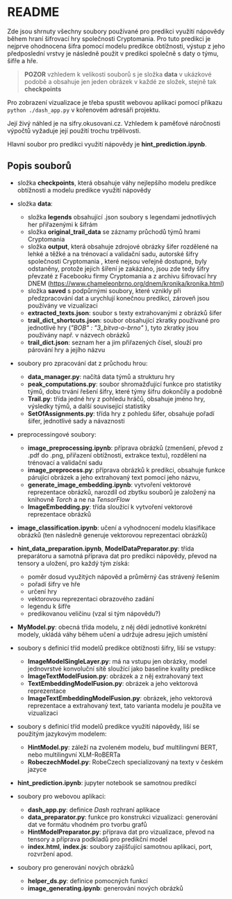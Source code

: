 # README

Zde jsou shrnuty všechny soubory používané pro predikci využití nápovědy během hraní šifrovací hry společnosti Cryptomania. Pro tuto predikci je nejprve ohodnocena šifra pomocí modelu predikce obtížnosti, výstup z jeho předposlední vrstvy je následně použit v predikci společně s daty o týmu, šifře a hře.

> **POZOR** vzhledem k velikosti souborů s je složka **data** v ukázkové podobě a obsahuje jen jeden obrázek v každé ze složek, stejně tak **checkpoints** 

Pro zobrazení vizualizace je třeba spustit webovou aplikaci pomocí příkazu `python ./dash_app.py` v kořenovém adresáři projektu. 

Její živý náhled je na sifry.okusovani.cz. Vzhledem k paměťové náročnosti výpočtů vyžaduje její použití trochu trpělivosti.



Hlavní soubor pro predikci využití nápovědy je **hint_prediction.ipynb**.

## Popis souborů

- složka **checkpoints**, která obsahuje váhy nejlepšího modelu predikce obtížnosti  a modelu predikce využití nápovědy
- složka **data**:
  - složka **legends** obsahující .json soubory s legendami jednotlivých her přiřazenými k šifrám
  - složka **original_trail_data** se záznamy průchodů týmů hrami Cryptomania
  - složka **output**, která obsahuje zdrojové obrázky šifer rozdělené na lehké a těžké a na trénovací a validační sadu, autorské šifry společnosti Cryptomania , které nejsou veřejně dostupné, byly odstaněny, protože jejich šíření je zakázáno, jsou zde tedy šifry převzaté z Facebooku firmy Cryptomania a z archivu šifrovací hry DNEM (https://www.chameleonbrno.org/dnem/kronika/kronika.html)
  - složka **saved** s podpůrnými soubory, které vznikly při předzpracování dat a urychlují konečnou predikci, zároveň jsou používány ve vizualizaci
  - **extracted_texts.json**: soubor s texty extrahovanými z obrázků šifer
  - **trail_dict_shortcuts.json**: soubor obsahující zkratky používané pro jednotlivé hry (*"BOB" : "3_bitva-o-brno"* ), tyto zkratky jsou používány např. v názvech obrázků
  - **trail_dict.json**: seznam her a jim přiřazených čísel, slouží pro párování hry a jejího názvu

- soubory pro zpracování dat z průchodu hrou:
  - **data_manager.py**: načítá data týmů a strukturu hry
  - **peak_computations.py**: soubor shromažďující funkce pro statistiky týmů, dobu trvání řešení šifry, které týmy šifru dokončily a podobně
  - **Trail.py**: třída jedné hry z pohledu hráčů, obsahuje jméno hry, výsledky týmů, a další související statistiky
  - **SetOfAssignments.py**: třída hry z pohledu šifer, obsahuje pořadí šifer, jednotlivé sady a návaznosti
- preprocessingové soubory:
  - **image_preprocessing.ipynb**: příprava obrázků (zmenšení, převod z .pdf do .png, přiřazení obtížnosti, extrakce textu), rozdělení na trénovací a validační sadu
  - **image_preprocess.py**: příprava obrázků k predikci, obsahuje funkce párující obrázek a jeho extrahovaný text pomocí jeho názvu,
  - **generate_image_embedding.ipynb**: vytvoření vektorové reprezentace obrázků, narozdíl od zbytku souborů je založený na knihovně *Torch* a ne na *TensorFlow*
  - **ImageEmbedding.py**: třída sloužící k vytvoření vektorové reprezentace obrázků
- **image_classification.ipynb**: učení a vyhodnocení modelu klasifikace obrázků (ten následně generuje vektorovou reprezentaci obrázků)
- **hint_data_preparation.ipynb**,   **ModelDataPreparator.py**: třída preparátoru a samotná příprava dat pro predikci nápovědy, převod na tensory a uložení, pro každý tým získá:
  - poměr dosud využitých nápověd a průměrný čas strávený řešením
  - pořadí šifry ve hře
  - určení hry
  - vektorovou reprezentaci obrazového zadání
  - legendu k šifře
  - predikovanou veličinu (vzal si tým nápovědu?)
- **MyModel.py**: obecná třída modelu, z něj dědí jednotlivé konkrétní modely,  ukládá váhy během učení a udržuje adresu jejich umístění
- soubory s definicí tříd modelů predikce obtížnosti šifry, liší se vstupy:
  - **ImageModelSingleLayer.py**: má na vstupu jen obrázky, model jednovrstvé konvoluční sítě sloužící jako baseline kvality predikce
  - **ImageTextModelFusion.py**: obrázek a z něj extrahovaný text
  - **TextEmbeddingModelFusion.py**: obrázek a jeho vektorová reprezentace
  - **ImageTextEmbeddingModelFusion.py**: obrázek, jeho vektorová reprezentace a extrahovaný  text, tato varianta modelu je použita ve vizualizaci
- soubory s definicí tříd modelů predikce využití nápovědy, liší se použitým jazykovým modelem:
  - **HintModel.py**: záleží na zvoleném modelu, buď multilingvní BERT, nebo multilingvní XLM-RoBERTa
  - **RobeczechModel.py**: RobeCzech specializovaný na texty v českém jazyce
- **hint_prediction.ipynb**: jupyter notebook se samotnou predikcí
- soubory pro webovou aplikaci:
  - **dash_app.py**: definice *Dash* rozhraní aplikace
  - **data_preparator.py**: funkce pro konstrukci vizualizací: generování dat ve formátu vhodném pro tvorbu grafů
  - **HintModelPreparator.py**: příprava dat pro vizualizace, převod na tensory a příprava podkladů pro predikční model
  - **index.html**, **index.js**: soubory zajišťující samotnou aplikaci, port, rozvržení apod.
- soubory pro generování nových obrázků
  - **helper_ds.py**: definice pomocných funkcí
  - **image_generating.ipynb**: generování nových obrázků

